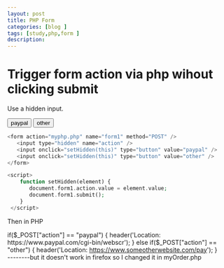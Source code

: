 ```yaml
---
layout: post
title: PHP Form
categories: [blog ]
tags: [study,php,form ]
description: 
--- 
```


# Trigger form action via php wihout clicking submit

Use a hidden input.

<form action="myphp.php" name="form1" method="POST" />
   <input type="hidden" name="action" />
   <input onclick="setHidden(this)" type="button" value="paypal" />
   <input onclick="setHidden(this)" type="button" value="other" />
</form>

<script>
    function setHidden(element) {
       document.form1.action.value = element.value;
       document.form1.submit();
    }
 </script>

```php
<form action="myphp.php" name="form1" method="POST" />
   <input type="hidden" name="action" />
   <input onclick="setHidden(this)" type="button" value="paypal" />
   <input onclick="setHidden(this)" type="button" value="other" />
</form>

<script>
    function setHidden(element) {
       document.form1.action.value = element.value;
       document.form1.submit();
    }
 </script>
```

Then in PHP

if($_POST["action"] == "paypal") {   
    header('Location: https://www.paypal.com/cgi-bin/webscr');   
}   
else if($_POST["action"] == "other") {
    header('Location: https://www.someotherwebsite.com/pay');
}   
--------but it doesn't work in firefox so I changed it in myOrder.php
